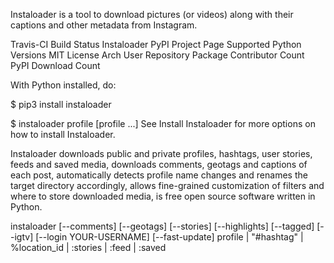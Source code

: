 Instaloader is a tool to download pictures (or videos) along with their captions and other metadata from Instagram.

Travis-CI Build Status Instaloader PyPI Project Page Supported Python Versions MIT License Arch User Repository Package Contributor Count PyPI Download Count

With Python installed, do:

$ pip3 install instaloader

$ instaloader profile [profile ...]
See Install Instaloader for more options on how to install Instaloader.

Instaloader downloads public and private profiles, hashtags, user stories, feeds and saved media, downloads comments, geotags and captions of each post, automatically detects profile name changes and renames the target directory accordingly, allows fine-grained customization of filters and where to store downloaded media, is free open source software written in Python.

instaloader [--comments] [--geotags]
            [--stories] [--highlights] [--tagged] [--igtv]
            [--login YOUR-USERNAME] [--fast-update]
            profile | "#hashtag" | %location_id |
            :stories | :feed | :saved
